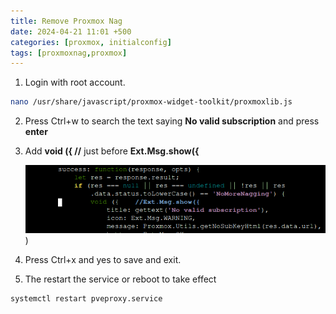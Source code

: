 ```yaml
---
title: Remove Proxmox Nag
date: 2024-04-21 11:01 +500
categories: [proxmox, initialconfig]
tags: [proxmoxnag,proxmox]
---
```


1. Login with root account. 

```bash
nano /usr/share/javascript/proxmox-widget-toolkit/proxmoxlib.js
```

2. Press Ctrl+w to search the text saying **No valid subscription** and press **enter**

3. Add **void ({    //** just before **Ext.Msg.show({**
   
   ![like this](image.png))

4. Press Ctrl+x and yes to save and exit.
5. The restart the service or reboot to take effect

```bash
systemctl restart pveproxy.service
```
